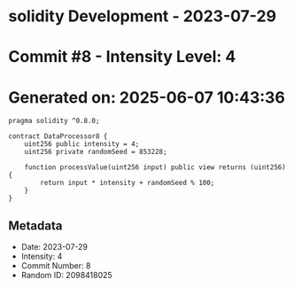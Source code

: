 ﻿# solidity Development - 2023-07-29
# Commit #8 - Intensity Level: 4
# Generated on: 2025-06-07 10:43:36
```solidity
pragma solidity ^0.8.0;

contract DataProcessor8 {
    uint256 public intensity = 4;
    uint256 private randomSeed = 853228;

    function processValue(uint256 input) public view returns (uint256) {
        return input * intensity + randomSeed % 100;
    }
}
```
## Metadata
- Date: 2023-07-29
- Intensity: 4
- Commit Number: 8
- Random ID: 2098418025
